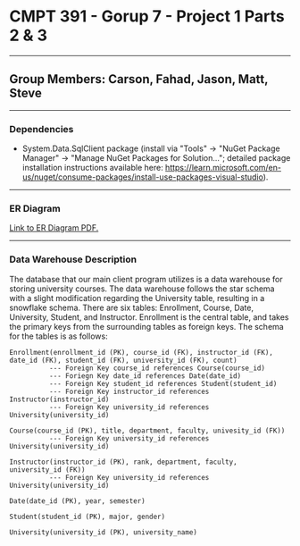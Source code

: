 # CMPT 391 - Gorup 7 - Project 1 Parts 2 & 3
---

## Group Members: Carson, Fahad, Jason, Matt, Steve
---

### Dependencies
- System.Data.SqlClient package (install via "Tools" -> "NuGet Package Manager" -> "Manage NuGet Packages for Solution..."; detailed package installation instructions available here: https://learn.microsoft.com/en-us/nuget/consume-packages/install-use-packages-visual-studio).
---
### ER Diagram 
[Link to ER Diagram PDF.](https://github.com/macintyrej7/CMPT391Group7_Project1_Part2/blob/205b5e3c9ec075425bcc82b4ec77d49bfc021cb1/Documentation/CMPT%20391%20Group%207%20-%20Project%201%20Part%202%20ER%20Diagram.pdf)

---
### Data Warehouse Description
The database that our main client program utilizes is a data warehouse for storing university courses. The data warehouse follows the star schema with a slight modification regarding the University table, resulting in a snowflake schema. There are six tables: Enrollment, Course, Date, University, Student, and Instructor. Enrollment is the central table, and takes the primary keys from the surrounding tables as foreign keys. The schema for the tables is as follows:

```
Enrollment(enrollment_id (PK), course_id (FK), instructor_id (FK), date_id (FK), student_id (FK), university_id (FK), count)
          --- Foreign Key course_id references Course(course_id)
          --- Foriegn Key date_id references Date(date_id)
          --- Foreign Key student_id references Student(student_id)
          --- Foreign Key instructor_id references Instructor(instructor_id)
          --- Foreign Key university_id references University(university_id)

Course(course_id (PK), title, department, faculty, univesity_id (FK))
          --- Foreign Key university_id references University(university_id)

Instructor(instructor_id (PK), rank, department, faculty, university_id (FK))
          --- Foreign Key university_id references University(university_id)

Date(date_id (PK), year, semester)

Student(student_id (PK), major, gender)

University(university_id (PK), university_name)
```

